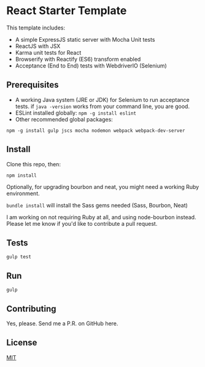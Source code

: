 # React Starter Template

This template includes:
  - A simple ExpressJS static server with Mocha Unit tests
  - ReactJS with JSX
  - Karma unit tests for React
  - Browserify with Reactify (ES6) transform enabled
  - Acceptance (End to End) tests with WebdriverIO (Selenium)

## Prerequisites

  - A working Java system (JRE or JDK) for Selenium to run acceptance tests.
  if `java -version` works from your command line, you are good.
  - ESLint installed globally: `npm -g install eslint`
  - Other recommended global packages:
  ```
  npm -g install gulp jscs mocha nodemon webpack webpack-dev-server
  ```

## Install

Clone this repo, then:

`npm install`

Optionally, for upgrading bourbon and neat, you might need a working Ruby
environment.  

`bundle install` will install the Sass gems needed (Sass, Bourbon, Neat)

I am working on not requiring Ruby at all, and using node-bourbon instead.
 Please let me know if you'd like to contribute a pull request.

## Tests

`gulp test`

## Run

`gulp`

## Contributing

Yes, please. Send me a P.R. on GitHub here.

## License

[MIT](http://opensource.org/licenses/MIT)
